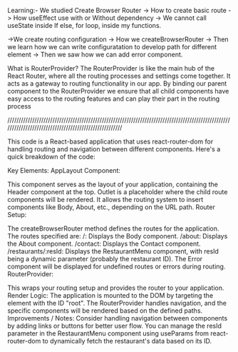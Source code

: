 Learning:- 
We studied Create Browser Router -> How to create basic route -> How useEffect use with or Without dependency -> We cannot call useState inside If else, for loop, inside my functions.

->We create routing configuration -> How we createBrowserRouter -> Then we learn how we can write configuratation to develop path for different element -> Then we saw how we can add error component.

What is RouterProvider?
The RouterProvider is like the main hub of the React Router, where all the routing processes and settings come together. It acts as a gateway to routing functionality in our app. By binding our parent component to the RouterProvider we ensure that all child components have easy access to the routing features and can play their part in the routing process



















//////////////////////////////////////////////////////////////////////////////////////////////////////////////////////////////////////////////////////

This code is a React-based application that uses react-router-dom for handling routing and navigation between different components. Here's a quick breakdown of the code:

Key Elements:
AppLayout Component:

This component serves as the layout of your application, containing the Header component at the top.
Outlet is a placeholder where the child route components will be rendered. It allows the routing system to insert components like Body, About, etc., depending on the URL path.
Router Setup:

The createBrowserRouter method defines the routes for the application. The routes specified are:
/: Displays the Body component.
/about: Displays the About component.
/contact: Displays the Contact component.
/restaurants/:resId: Displays the RestaurantMenu component, with resId being a dynamic parameter (probably the restaurant ID).
The Error component will be displayed for undefined routes or errors during routing.
RouterProvider:

This wraps your routing setup and provides the router to your application.
Render Logic:
The application is mounted to the DOM by targeting the element with the ID "root".
The RouterProvider handles navigation, and the specific components will be rendered based on the defined paths.
Improvements / Notes:
Consider handling navigation between components by adding links or buttons for better user flow.
You can manage the resId parameter in the RestaurantMenu component using useParams from react-router-dom to dynamically fetch the restaurant's data based on its ID.
